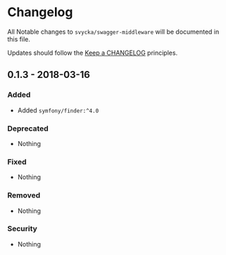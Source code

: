 # Changelog

All Notable changes to `svycka/swagger-middleware` will be documented in this file.

Updates should follow the [Keep a CHANGELOG](http://keepachangelog.com/) principles.

## 0.1.3 - 2018-03-16

### Added
- Added `symfony/finder:^4.0`

### Deprecated
- Nothing

### Fixed
- Nothing

### Removed
- Nothing

### Security
- Nothing
